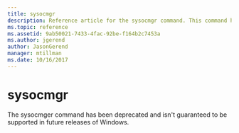 ```yaml
---
title: sysocmgr
description: Reference article for the sysocmgr command. This command has been deprecated and is not guaranteed to be supported in future releases of Windows.
ms.topic: reference
ms.assetid: 9ab50021-7433-4fac-92be-f164b2c7453a
ms.author: jgerend
author: JasonGerend
manager: mtillman
ms.date: 10/16/2017
---
```


# sysocmgr

The sysocmger command has been deprecated and isn't guaranteed to be supported in future releases of Windows.

